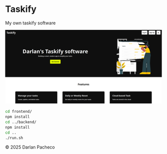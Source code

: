 # Taskify

My own taskify software

![project image](./screenshot.png)

```bash
cd frontend/
npm install
cd ../backend/
npm install
cd ..
./run.sh
```

© 2025 Darlan Pacheco
